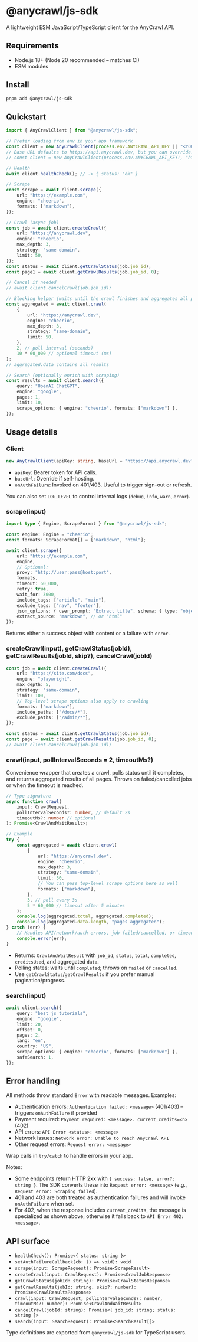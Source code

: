 # @anycrawl/js-sdk

A lightweight ESM JavaScript/TypeScript client for the AnyCrawl API.

## Requirements

- Node.js 18+ (Node 20 recommended – matches CI)
- ESM modules

## Install

```bash
pnpm add @anycrawl/js-sdk
```

## Quickstart

```ts
import { AnyCrawlClient } from "@anycrawl/js-sdk";

// Prefer loading from env in your app framework
const client = new AnyCrawlClient(process.env.ANYCRAWL_API_KEY || "<YOUR_API_KEY>");
// Base URL defaults to https://api.anycrawl.dev, but you can override:
// const client = new AnyCrawlClient(process.env.ANYCRAWL_API_KEY!, "https://api.anycrawl.dev");

// Health
await client.healthCheck(); // -> { status: "ok" }

// Scrape
const scrape = await client.scrape({
    url: "https://example.com",
    engine: "cheerio",
    formats: ["markdown"],
});

// Crawl (async job)
const job = await client.createCrawl({
    url: "https://anycrawl.dev",
    engine: "cheerio",
    max_depth: 3,
    strategy: "same-domain",
    limit: 50,
});
const status = await client.getCrawlStatus(job.job_id);
const page1 = await client.getCrawlResults(job.job_id, 0);

// Cancel if needed
// await client.cancelCrawl(job.job_id);

// Blocking helper (waits until the crawl finishes and aggregates all pages)
const aggregated = await client.crawl(
    {
        url: "https://anycrawl.dev",
        engine: "cheerio",
        max_depth: 3,
        strategy: "same-domain",
        limit: 50,
    },
    2, // poll interval (seconds)
    10 * 60_000 // optional timeout (ms)
);
// aggregated.data contains all results

// Search (optionally enrich with scraping)
const results = await client.search({
    query: "OpenAI ChatGPT",
    engine: "google",
    pages: 1,
    limit: 10,
    scrape_options: { engine: "cheerio", formats: ["markdown"] },
});
```

## Usage details

### Client

```ts
new AnyCrawlClient(apiKey: string, baseUrl = "https://api.anycrawl.dev", onAuthFailure?: () => void)
```

- `apiKey`: Bearer token for API calls.
- `baseUrl`: Override if self-hosting.
- `onAuthFailure`: Invoked on 401/403. Useful to trigger sign-out or refresh.

You can also set `LOG_LEVEL` to control internal logs (`debug`, `info`, `warn`, `error`).

### scrape(input)

```ts
import type { Engine, ScrapeFormat } from "@anycrawl/js-sdk";

const engine: Engine = "cheerio";
const formats: ScrapeFormat[] = ["markdown", "html"];

await client.scrape({
    url: "https://example.com",
    engine,
    // Optional:
    proxy: "http://user:pass@host:port",
    formats,
    timeout: 60_000,
    retry: true,
    wait_for: 3000,
    include_tags: ["article", "main"],
    exclude_tags: ["nav", "footer"],
    json_options: { user_prompt: "Extract title", schema: { type: "object" } },
    extract_source: "markdown", // or "html"
});
```

Returns either a success object with content or a failure with `error`.

### createCrawl(input), getCrawlStatus(jobId), getCrawlResults(jobId, skip?), cancelCrawl(jobId)

```ts
const job = await client.createCrawl({
    url: "https://site.com/docs",
    engine: "playwright",
    max_depth: 5,
    strategy: "same-domain",
    limit: 100,
    // Top-level scrape options also apply to crawling
    formats: ["markdown"],
    include_paths: ["/docs/*"],
    exclude_paths: ["/admin/*"],
});

const status = await client.getCrawlStatus(job.job_id);
const page = await client.getCrawlResults(job.job_id, 0);
// await client.cancelCrawl(job.job_id);
```

### crawl(input, pollIntervalSeconds = 2, timeoutMs?)

Convenience wrapper that creates a crawl, polls status until it completes, and returns aggregated results of all pages. Throws on failed/cancelled jobs or when the timeout is reached.

```ts
// Type signature
async function crawl(
    input: CrawlRequest,
    pollIntervalSeconds?: number, // default 2s
    timeoutMs?: number // optional
): Promise<CrawlAndWaitResult>;

// Example
try {
    const aggregated = await client.crawl(
        {
            url: "https://anycrawl.dev",
            engine: "cheerio",
            max_depth: 3,
            strategy: "same-domain",
            limit: 50,
            // You can pass top-level scrape options here as well
            formats: ["markdown"],
        },
        3, // poll every 3s
        5 * 60_000 // timeout after 5 minutes
    );
    console.log(aggregated.total, aggregated.completed);
    console.log(aggregated.data.length, "pages aggregated");
} catch (err) {
    // Handles API/network/auth errors, job failed/cancelled, or timeout
    console.error(err);
}
```

- Returns: `CrawlAndWaitResult` with `job_id`, `status`, `total`, `completed`, `creditsUsed`, and aggregated `data`.
- Polling states: waits until `completed`; throws on `failed` or `cancelled`.
- Use `getCrawlStatus`/`getCrawlResults` if you prefer manual pagination/progress.

### search(input)

```ts
await client.search({
    query: "best js tutorials",
    engine: "google",
    limit: 20,
    offset: 0,
    pages: 2,
    lang: "en",
    country: "US",
    scrape_options: { engine: "cheerio", formats: ["markdown"] },
    safeSearch: 1,
});
```

## Error handling

All methods throw standard `Error` with readable messages. Examples:

- Authentication errors: `Authentication failed: <message>` (401/403) – triggers `onAuthFailure` if provided
- Payment required: `Payment required: <message>. current_credits=<n>` (402)
- API errors: `API Error <status>: <message>`
- Network issues: `Network error: Unable to reach AnyCrawl API`
- Other request errors: `Request error: <message>`

Wrap calls in `try/catch` to handle errors in your app.

Notes:

- Some endpoints return HTTP 2xx with `{ success: false, error?: string }`. The SDK converts these into `Request error: <message>` (e.g., `Request error: Scraping failed`).
- 401 and 403 are both treated as authentication failures and will invoke `onAuthFailure` when set.
- For 402, when the response includes `current_credits`, the message is specialized as shown above; otherwise it falls back to `API Error 402: <message>`.

## API surface

- `healthCheck(): Promise<{ status: string }>`
- `setAuthFailureCallback(cb: () => void): void`
- `scrape(input: ScrapeRequest): Promise<ScrapeResult>`
- `createCrawl(input: CrawlRequest): Promise<CrawlJobResponse>`
- `getCrawlStatus(jobId: string): Promise<CrawlStatusResponse>`
- `getCrawlResults(jobId: string, skip?: number): Promise<CrawlResultsResponse>`
- `crawl(input: CrawlRequest, pollIntervalSeconds?: number, timeoutMs?: number): Promise<CrawlAndWaitResult>`
- `cancelCrawl(jobId: string): Promise<{ job_id: string; status: string }>`
- `search(input: SearchRequest): Promise<SearchResult[]>`

Type definitions are exported from `@anycrawl/js-sdk` for TypeScript users.
